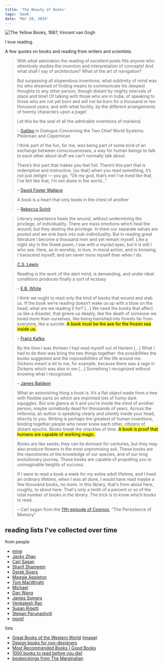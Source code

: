 ```yaml
---
title: 'The Beauty of Books'
tags: 'book'
date: 'Mar 28, 2024'
---
```


![The Yellow Books, 1887, Vincent van Gogh](/images/books.jpeg)

I love reading.

A few quotes on books and reading from writers and scientists.

> With what admiration the reading of excellent poets fills anyone who attentively studies the invention and interpretation of concepts! And what shall I say of architecture? What of the art of navigation?
>
> But surpassing all stupendous inventions, what sublimity of mind was his who dreamed of finding means to communicate his deepest thoughts to any other person, though distant by mighty intervals of place and time! Of talking with those who are in India; of speaking to those who are not yet born and will not be born for a thousand or ten thousand years; and with what facility, by the different arrangements of twenty characters upon a page!
>
> Let this be the seal of all the admirable inventions of mankind.
>
> – [Galileo](https://www.themarginalian.org/2016/01/14/galileo-reading/) in Dialogue Concerning the Two Chief World Systems: Ptolemaic and Copernican

> I think part of the fun, for me, was being part of some kind of an exchange between consciousnesses, a way for human beings to talk to each other about stuff we can’t normally talk about.
>
> There’s this part that makes you feel full. There’s this part that is redemptive and instructive, [so that] when you read something, it’s not just delight — you go, “Oh my god, that’s me! I’ve lived like that, I’ve felt like that, I’m not alone in the world…”
>
> – [David Foster Wallace](https://www.themarginalian.org/2014/09/19/david-foster-wallace-charlie-rose-interview/)

> A book is a heart that only beats in the chest of another
>
> – [Rebecca Solnit](https://www.themarginalian.org/2014/10/13/rebecca-solnit-faraway-nearby-reading-writing/)

> Literary experience heals the wound, without undermining the privilege, of individuality. There are mass emotions which heal the wound; but they destroy the privilege. In them our separate selves are pooled and we sink back into sub-individuality. But in reading great literature I become a thousand men and yet remain myself. Like a night sky in the Greek poem, I see with a myriad eyes, but it is still I who see. Here, as in worship, in love, in moral action, and in knowing, I transcend myself; and am never more myself than when I do.
>
> [C.S. Lewis](https://www.themarginalian.org/2014/11/26/c-s-lewis-literature-reading-books/)

> Reading is the work of the alert mind, is demanding, and under ideal conditions produces finally a sort of ecstasy
>
> – [E.B. White](https://www.themarginalian.org/2013/10/24/e-b-white-on-the-future-of-reading-1951/)

> I think we ought to read only the kind of books that wound and stab us. If the book we’re reading doesn’t wake us up with a blow on the head, what are we reading it for? [...] We need the books that affect us like a disaster, that grieve us deeply, like the death of someone we loved more than ourselves, like being banished into forests far from everyone, like a suicide. <mark>A book must be the axe for the frozen sea inside us.</mark>
>
> – [Franz Kafka](https://www.themarginalian.org/2014/06/06/kafka-on-books-and-reading/)

> By the time I was thirteen I had read myself out of Harlem [...] What I had to do then was bring the two things together: the possibilities the books suggested and the impossibilities of the life around me. Dickens meant a lot to me, for example, because there was a rage in Dickens which was also in me [...] Something I recognized without knowing what I recognized.
>
> – [James Baldwin](https://www.themarginalian.org/2015/04/10/a-rap-on-race-james-baldwin-reading/)

> What an astonishing thing a book is. It’s a flat object made from a tree with flexible parts on which are imprinted lots of funny dark squiggles. But one glance at it and you’re inside the mind of another person, maybe somebody dead for thousands of years. Across the millennia, an author is speaking clearly and silently inside your head, directly to you. Writing is perhaps the greatest of human inventions, binding together people who never knew each other, citizens of distant epochs. Books break the shackles of time. <mark>A book is proof that humans are capable of working magic.</mark>
>
> Books are like seeds; they can lie dormant for centuries, but they may also produce flowers in the most unpromising soil. These books are the repositories of the knowledge of our species, and of our long evolutionary journey. These books are capable of propelling you to unimaginable heights of success.
>
> If I were to read a book a week for my entire adult lifetime, and I lived an ordinary lifetime, when I was all done, I would have read maybe a few thousand books, no more. In this library, that's from about here, roughly, to about here. That's only a tenth of a percent or so of the total number of books in the library. The trick is to know which books to read.
>
> – Carl sagan from the [11th episode of Cosmos](https://www.youtube.com/watch?v=8khZZNGjafc), "The Persistence of Memory"

## reading lists I've collected over time

from people

- [mine](https://www.goodreads.com/review/list/103179068)
- [Jacky Zhao](https://jzhao.xyz/books?curius=2790)
- [Carl Sagan](https://www.themarginalian.org/2012/07/11/carl-sagan-reading-list/)
- [Sharif Shameem](https://sharif.io/bookshelf?curius=2790)
- [Derek Sivers](https://bookshelf.so/sivers)
- [Maggie Appleton](https://maggieappleton.com/library?curius=2790)
- [Tom MacWright](https://macwright.com/reading/?curius=2790)
- [Michael](https://akilian.com/books?curius=2790)
- [Dan Wang](https://danwang.co/books/?curius=2790)
- [James Somers](https://jsomers.net/?curius=2790#books)
- [Venkatesh Rao](https://www.ribbonfarm.com/now-reading/?curius=2790)
- [Susan Rigetti](https://www.susanrigetti.com/reading-list?curius=2790)
- [Stepan Parunashvili](https://www.zeneca.io/stopa?curius=2790)
- [more!](https://nabeelqu.co/reading-lists)

lists

- [Great Books of the Western World](https://en.wikipedia.org/wiki/Great_Books_of_the_Western_World?useskin=vector) ([image](https://static.wikia.nocookie.net/4chanlit/images/4/48/StartWithHowToReadABookv24MB.png/revision/latest?cb=20200731150209))
- [Design books for non-designers](https://www.stripe.press/recommended/design-books.html?curius=2790)
- [Most Recommended Books | Good Books](https://www.goodbooks.io/top-100/all-books?curius=2790)
- [1000 books to read before you die!](https://www.1000bookstoread.com/?curius=2790)
- [bookpickings from The Marginalian](https://bookpickings.themarginalian.org/)
